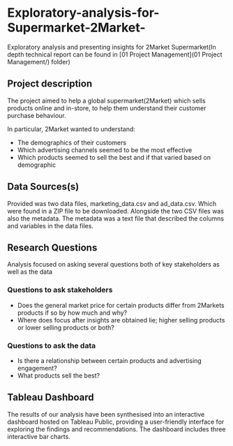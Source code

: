 # Exploratory-analysis-for-Supermarket-2Market-
Exploratory analysis and presenting insights for 2Market Supermarket(In depth technical report can be found in [01 Project Management](01 Project Management/) folder)
## Project description
The project aimed to help a global supermarket(2Market) which sells products online and in-store, to help them understand their customer purchase behaviour. 

In particular, 2Market wanted to understand:

- The demographics of their customers
- Which advertising channels seemed to be the most effective
- Which products seemed to sell the best and if that varied based on demographic
## Data Sources(s)
Provided was two data files, marketing_data.csv and ad_data.csv. Which were found in a ZIP file to be downloaded. Alongside the two CSV files was also the metadata. The metadata was a text file that described the columns and variables in the data files.
## Research Questions
Analysis focused on asking several questions both of key stakeholders as well as the data
### Questions to ask stakeholders
- Does the general market price for certain products differ from 2Markets products if so by how much and why?
- Where does focus after insights are obtained lie; higher selling products or lower selling products or both?
### Questions to ask the data 
- Is there a relationship between certain products and advertising engagement?
- What products sell the best?
## Tableau Dashboard
The results of our analysis have been synthesised into an interactive dashboard hosted on Tableau Public, providing a user-friendly interface for exploring the findings and recommendations. The dashboard includes three interactive bar charts. 
